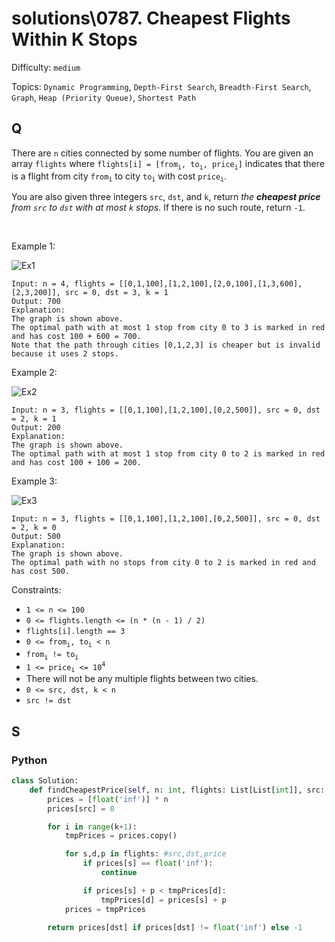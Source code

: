 # solutions\0787. Cheapest Flights Within K Stops

Difficulty: `medium`

Topics: `Dynamic Programming`, `Depth-First Search`, `Breadth-First Search`, `Graph`, `Heap (Priority Queue)`, `Shortest Path`

## Q

There are `n` cities connected by some number of flights. You are given an array `flights` where `flights[i] = [from`<sub>`i`</sub>`, to`<sub>`i`</sub>`, price`<sub>`i`</sub>`]` indicates that there is a flight from city `from`<sub>`i`</sub> to city `to`<sub>`i`</sub> with cost `price`<sub>`i`</sub>.

You are also given three integers `src`, `dst`, and `k`, return _the **cheapest price** from `src` to `dst` with at most `k` stops_. If there is no such route, return `-1`.

<br>

Example 1:

![Ex1](https://assets.leetcode.com/uploads/2022/03/18/cheapest-flights-within-k-stops-3drawio.png)

```
Input: n = 4, flights = [[0,1,100],[1,2,100],[2,0,100],[1,3,600],[2,3,200]], src = 0, dst = 3, k = 1
Output: 700
Explanation:
The graph is shown above.
The optimal path with at most 1 stop from city 0 to 3 is marked in red and has cost 100 + 600 = 700.
Note that the path through cities [0,1,2,3] is cheaper but is invalid because it uses 2 stops.
```

Example 2:

![Ex2](https://assets.leetcode.com/uploads/2022/03/18/cheapest-flights-within-k-stops-1drawio.png)

```
Input: n = 3, flights = [[0,1,100],[1,2,100],[0,2,500]], src = 0, dst = 2, k = 1
Output: 200
Explanation:
The graph is shown above.
The optimal path with at most 1 stop from city 0 to 2 is marked in red and has cost 100 + 100 = 200.
```

Example 3:

![Ex3](https://assets.leetcode.com/uploads/2022/03/18/cheapest-flights-within-k-stops-2drawio.png)

```
Input: n = 3, flights = [[0,1,100],[1,2,100],[0,2,500]], src = 0, dst = 2, k = 0
Output: 500
Explanation:
The graph is shown above.
The optimal path with no stops from city 0 to 2 is marked in red and has cost 500.
```

Constraints:

- `1 <= n <= 100`
- `0 <= flights.length <= (n * (n - 1) / 2)`
- `flights[i].length == 3`
- `0 <= from`<sub>`i`</sub>`, to`<sub>`i`</sub>` < n`
- `from`<sub>`i`</sub>` != to`<sub>`i`</sub>
- `1 <= price`<sub>`i`</sub>` <= 10`<sup>`4`</sup>
- There will not be any multiple flights between two cities.
- `0 <= src, dst, k < n`
- `src != dst`

## S

### Python

```python
class Solution:
    def findCheapestPrice(self, n: int, flights: List[List[int]], src: int, dst: int, k: int) -> int:
        prices = [float('inf')] * n
        prices[src] = 0

        for i in range(k+1):
            tmpPrices = prices.copy()

            for s,d,p in flights: #src,dst,price
                if prices[s] == float('inf'):
                    continue

                if prices[s] + p < tmpPrices[d]:
                    tmpPrices[d] = prices[s] + p
            prices = tmpPrices

        return prices[dst] if prices[dst] != float('inf') else -1
```

